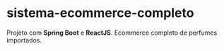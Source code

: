 # sistema-ecommerce-completo
Projeto com **Spring Boot** e **ReactJS**.  Ecommerce completo de perfumes importados.

